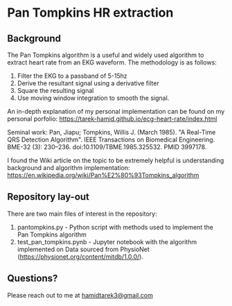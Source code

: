 # Pan Tompkins HR extraction

## Background

The Pan Tompkins algorithm is a useful and widely used algorithm to extract heart rate from an EKG waveform. The methodology is as follows: 

1. Filter the EKG to a passband of 5-15hz
2. Derive the resultant signal using a derivative filter
3. Square the resulting signal
4. Use moving window integration to smooth the signal.

An in-depth explanation of my personal implementation can be found on my personal porfolio:
https://tarek-hamid.github.io/ecg-heart-rate/index.html

Seminal work:
Pan, Jiapu; Tompkins, Willis J. (March 1985). "A Real-Time QRS Detection Algorithm". IEEE Transactions on Biomedical Engineering. BME-32 (3): 230–236. doi:10.1109/TBME.1985.325532. PMID 3997178.

I found the Wiki article on the topic to be extremely helpful is understanding background and algorithm implementation: https://en.wikipedia.org/wiki/Pan%E2%80%93Tompkins_algorithm


## Repository lay-out

There are two main files of interest in the repository: 

1. pantompkins.py - Python script with methods used to implement the Pan Tompkins algorithm
2. test_pan_tompkins.pynb - Jupyter notebook with the algorithm implemented on Data sourced from PhysioNet (https://physionet.org/content/mitdb/1.0.0/).

## Questions?

Please reach out to me at hamidtarek3@gmail.com
